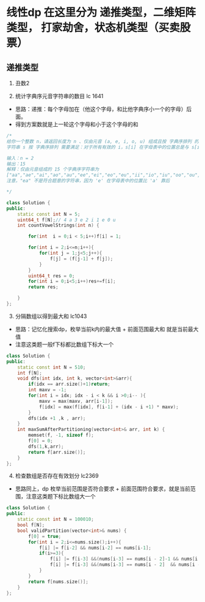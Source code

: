 <!--
 * @Author: zzzzztw
 * @Date: 2023-03-29 10:16:28
 * @LastEditors: Do not edit
 * @LastEditTime: 2023-04-19 10:07:06
 * @FilePath: /cpptest/算法/leetcode/线性dp.md
-->
# 线性dp 在这里分为 递推类型，二维矩阵类型， 打家劫舍，状态机类型（买卖股票）

## 递推类型

1. 丑数2

2.  统计字典序元音字符串的数目 lc 1641
* 思路：递推：每个字母加在（他这个字母，和比他字典序小一个的字母）后面。
* 得到方案数就是上一轮这个字母和小于这个字母的和
```cpp
/*
给你一个整数 n，请返回长度为 n 、仅由元音 (a, e, i, o, u) 组成且按 字典序排列 的字符串数量。
字符串 s 按 字典序排列 需要满足：对于所有有效的 i，s[i] 在字母表中的位置总是与 s[i+1] 相同或在 s[i+1] 之前。

输入：n = 2
输出：15
解释：仅由元音组成的 15 个字典序字符串为
["aa","ae","ai","ao","au","ee","ei","eo","eu","ii","io","iu","oo","ou","uu"]
注意，"ea" 不是符合题意的字符串，因为 'e' 在字母表中的位置比 'a' 靠后

*/

class Solution {
public:
    static const int N = 5;
    uint64_t f[N];// 4 a 3 e 2 i 1 e 0 u
    int countVowelStrings(int n) {

        for(int  i = 0;i < 5;i++)f[i] = 1;

        for(int i = 2;i<=n;i++){
            for(int j = 1;j<5;j++){
                f[j] = (f[j-1] + f[j]);
            }
        }
        uint64_t res = 0;
        for(int i = 0;i<5;i++)res+=f[i];
        return res;

    }
};

```

3. 分隔数组以得到最大和 lc1043

* 思路：记忆化搜索dp，枚举当前k内的最大值 + 前面范围最大和 就是当前最大值
* 注意这类题一般f下标都比数组下标大一个

```cpp
class Solution {
public:
    static const int N = 510;
    int f[N];
    void dfs(int idx, int k, vector<int>&arr){
        if(idx == arr.size()+1)return;
        int maxv = -1;
        for(int i = idx; idx - i < k && i >0;i-- ){
            maxv = max(maxv, arr[i-1]);
            f[idx] = max(f[idx], f[i-1] + (idx - i +1) * maxv);
        }
        dfs(idx +1 ,k , arr);
    }
    int maxSumAfterPartitioning(vector<int>& arr, int k) {
        memset(f, -1, sizeof f);
        f[0] = 0;
        dfs(1,k,arr);
        return f[arr.size()];
    }
};


```

4. 检查数组是否存在有效划分 lc2369

* 思路同上，dp 枚举当前范围是否符合要求 + 前面范围符合要求，就是当前范围，注意这类题下标比数组大一个

```cpp
class Solution {
public:
    static const int N = 100010;
    bool f[N];
    bool validPartition(vector<int>& nums) {
        f[0] = true;
        for(int i = 2;i<=nums.size();i++){
            f[i] |= f[i-2] && nums[i-2] == nums[i-1];
            if(i>=3){
                f[i] |= f[i-3] &&(nums[i-3] == nums[i - 2]-1 && nums[i - 2] == nums[i-1] - 1);
                f[i] |= f[i-3] &&(nums[i-3] == nums[i - 2]  && nums[i - 2]== nums[i-1] );
            }
        }
        return f[nums.size()];
    }
};

```